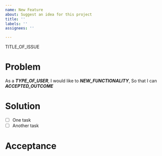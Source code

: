 ```yaml
---
name: New Feature
about: Suggest an idea for this project
title: ''
labels: ''
assignees: ''

---
```


TITLE_OF_ISSUE
<!-- REMOVE ALL COMMENT BLOCKS, LIKE THIS ONE, BEFORE SUBMITTING! -->

# Problem

<!-- describe issue in user-story form. if possible, try and follow: -->
<!--  1. I N V E S T standards: https://agileforall.com/new-to-agile-invest-in-good-user-stories/ -->
<!--  2. DevOps Definition Of Ready: https://login-handbook.app.cloud.gov/articles/definition-of-ready.html -->

As a ***TYPE_OF_USER***,
I would like to ***NEW_FUNCTIONALITY***,
So that I can ***ACCEPTED_OUTCOME***

# Solution

<!-- check boxes for each task to achieve ACCEPTED_OUTCOME -->

* [ ] One task
* [ ] Another task

# Acceptance

<!-- Define acceptance criteria for ACCEPTED_OUTCOME -->
